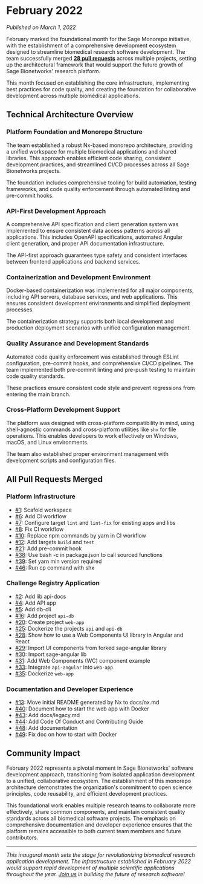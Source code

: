 # February 2022

_Published on March 1, 2022_

February marked the foundational month for the Sage Monorepo initiative, with the establishment of a comprehensive development ecosystem designed to streamline biomedical research software development. The team successfully merged [**28 pull requests**](#all-pull-requests-merged) across multiple projects, setting up the architectural framework that would support the future growth of Sage Bionetworks' research platform.

This month focused on establishing the core infrastructure, implementing best practices for code quality, and creating the foundation for collaborative development across multiple biomedical applications.

## Technical Architecture Overview

### Platform Foundation and Monorepo Structure

The team established a robust Nx-based monorepo architecture, providing a unified workspace for multiple biomedical applications and shared libraries. This approach enables efficient code sharing, consistent development practices, and streamlined CI/CD processes across all Sage Bionetworks projects.

The foundation includes comprehensive tooling for build automation, testing frameworks, and code quality enforcement through automated linting and pre-commit hooks.

### API-First Development Approach

A comprehensive API specification and client generation system was implemented to ensure consistent data access patterns across all applications. This includes OpenAPI specifications, automated Angular client generation, and proper API documentation infrastructure.

The API-first approach guarantees type safety and consistent interfaces between frontend applications and backend services.

### Containerization and Development Environment

Docker-based containerization was implemented for all major components, including API servers, database services, and web applications. This ensures consistent development environments and simplified deployment processes.

The containerization strategy supports both local development and production deployment scenarios with unified configuration management.

### Quality Assurance and Development Standards

Automated code quality enforcement was established through ESLint configuration, pre-commit hooks, and comprehensive CI/CD pipelines. The team implemented both pre-commit linting and pre-push testing to maintain code quality standards.

These practices ensure consistent code style and prevent regressions from entering the main branch.

### Cross-Platform Development Support

The platform was designed with cross-platform compatibility in mind, using shell-agnostic commands and cross-platform utilities like `shx` for file operations. This enables developers to work effectively on Windows, macOS, and Linux environments.

The team also established proper environment management with development scripts and configuration files.

## All Pull Requests Merged

### Platform Infrastructure

- [#1](https://github.com/Sage-Bionetworks/sage-monorepo/pull/1): Scafold workspace
- [#6](https://github.com/Sage-Bionetworks/sage-monorepo/pull/6): Add CI workflow
- [#7](https://github.com/Sage-Bionetworks/sage-monorepo/pull/7): Configure target `lint` and `lint-fix` for existing apps and libs
- [#8](https://github.com/Sage-Bionetworks/sage-monorepo/pull/8): Fix CI workflow
- [#10](https://github.com/Sage-Bionetworks/sage-monorepo/pull/10): Replace npm commands by yarn in CI workflow
- [#12](https://github.com/Sage-Bionetworks/sage-monorepo/pull/12): Add targets `build` and `test`
- [#21](https://github.com/Sage-Bionetworks/sage-monorepo/pull/21): Add pre-commit hook
- [#38](https://github.com/Sage-Bionetworks/sage-monorepo/pull/38): Use bash -c in package.json to call sourced functions
- [#39](https://github.com/Sage-Bionetworks/sage-monorepo/pull/39): Set yarn min version required
- [#46](https://github.com/Sage-Bionetworks/sage-monorepo/pull/46): Run cp command with shx

### Challenge Registry Application

- [#2](https://github.com/Sage-Bionetworks/sage-monorepo/pull/2): Add lib api-docs
- [#4](https://github.com/Sage-Bionetworks/sage-monorepo/pull/4): Add API app
- [#5](https://github.com/Sage-Bionetworks/sage-monorepo/pull/5): Add db-cli
- [#16](https://github.com/Sage-Bionetworks/sage-monorepo/pull/16): Add project `api-db`
- [#20](https://github.com/Sage-Bionetworks/sage-monorepo/pull/20): Create project `web-app`
- [#25](https://github.com/Sage-Bionetworks/sage-monorepo/pull/25): Dockerize the projects `api` and `api-db`
- [#28](https://github.com/Sage-Bionetworks/sage-monorepo/pull/28): Show how to use a Web Components UI library in Angular and React
- [#29](https://github.com/Sage-Bionetworks/sage-monorepo/pull/29): Import UI components from forked sage-angular library
- [#30](https://github.com/Sage-Bionetworks/sage-monorepo/pull/30): Import sage-angular lib
- [#31](https://github.com/Sage-Bionetworks/sage-monorepo/pull/31): Add Web Components (WC) component example
- [#33](https://github.com/Sage-Bionetworks/sage-monorepo/pull/33): Integrate `api-angular` into `web-app`
- [#35](https://github.com/Sage-Bionetworks/sage-monorepo/pull/35): Dockerize `web-app`

### Documentation and Developer Experience

- [#13](https://github.com/Sage-Bionetworks/sage-monorepo/pull/13): Move initial README generated by Nx to docs/nx.md
- [#40](https://github.com/Sage-Bionetworks/sage-monorepo/pull/40): Document how to start the web app with Docker
- [#43](https://github.com/Sage-Bionetworks/sage-monorepo/pull/43): Add docs/legacy.md
- [#44](https://github.com/Sage-Bionetworks/sage-monorepo/pull/44): Add Code Of Conduct and Contributing Guide
- [#48](https://github.com/Sage-Bionetworks/sage-monorepo/pull/48): Add documentation
- [#49](https://github.com/Sage-Bionetworks/sage-monorepo/pull/49): Fix doc on how to start with Docker

## Community Impact

February 2022 represents a pivotal moment in Sage Bionetworks' software development approach, transitioning from isolated application development to a unified, collaborative ecosystem. The establishment of this monorepo architecture demonstrates the organization's commitment to open science principles, code reusability, and efficient development practices.

This foundational work enables multiple research teams to collaborate more effectively, share common components, and maintain consistent quality standards across all biomedical software projects. The emphasis on comprehensive documentation and developer experience ensures that the platform remains accessible to both current team members and future contributors.

---

_This inaugural month sets the stage for revolutionizing biomedical research application development. The infrastructure established in February 2022 would support rapid development of multiple scientific applications throughout the year. [Join us](https://github.com/Sage-Bionetworks/sage-monorepo) in building the future of research software!_

